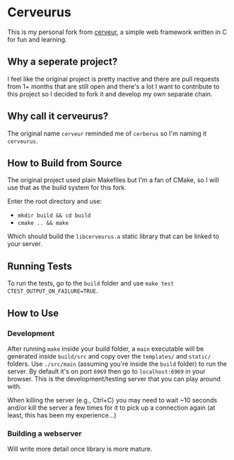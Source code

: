 # Cerveurus
This is my personal fork from [cerveur](https://github.com/infraredCoding/cerveur), a simple web framework written in C for fun and learning.

## Why a seperate project?
I feel like the original project is pretty inactive and there are pull requests from 1+ months that are still open and there's a lot I want to contribute to this project so I decided to fork it and develop my own separate chain.

## Why call it cerveurus?
The original name `cerveur` reminded me of `cerberus` so I'm naming it `cerveurus`.

## How to Build from Source
The original project used plain Makefiles but I'm a fan of CMake, so I will use that as the build system for this fork.

Enter the root directory and use:
* `mkdir build && cd build`
* `cmake .. && make`

Which should build the `libcerveurus.a` static library that can be linked to your server.

## Running Tests
To run the tests, go to the `build` folder and use  `make test CTEST_OUTPUT_ON_FAILURE=TRUE`.

## How to Use

### Development
After running `make` inside your build folder, a `main` executable will be generated inside `build/src` and copy over the `templates/` and `static/` folders. Use `./src/main` (assuming you're inside the `build` folder) to run the server. By default it's on port `6969` then go to `localhost:6969` in your browser. This is the development/testing server that you can play around with.

When killing the server (e.g., Ctrl+C) you may need to wait ~10 seconds and/or kill the server a few times for it to pick up a connection again (at least, this has been my experience...)

### Building a webserver
Will write more detail once library is more mature.

